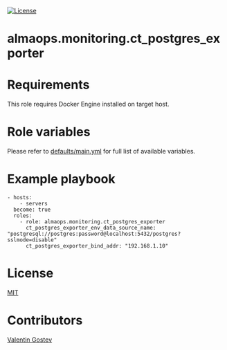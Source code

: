 [![License](https://img.shields.io/badge/license-MIT%20License-brightgreen.svg)](./LICENSE)

# almaops.monitoring.ct_postgres_exporter

# Requirements
This role requires Docker Engine installed on target host.

# Role variables
Please refer to [defaults/main.yml](./defaults/main.yml) for full list of available variables. 

# Example playbook
```
- hosts:
    - servers
  become: true
  roles:
    - role: almaops.monitoring.ct_postgres_exporter
      ct_postgres_exporter_env_data_source_name: "postgresql://postgres:password@localhost:5432/postgres?sslmode=disable"
      ct_postgres_exporter_bind_addr: "192.168.1.10"
```

# License
[MIT](./LICENSE)

# Contributors
[Valentin Gostev](https://github.com/ussrlongbow)